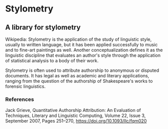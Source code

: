 # Stylometry
## A library for stylometry


Wikipedia: Stylometry is the application of the study of linguistic style, usually to written language, but it has been applied successfully to music and to fine-art paintings as well. Another conceptualization defines it as the linguistic discipline that evaluates an author's style through the application of statistical analysis to a body of their work.


Stylometry is often used to attribute authorship to anonymous or disputed documents. It has legal as well as academic and literary applications, ranging from the question of the authorship of Shakespeare's works to forensic linguistics.


### References

Jack Grieve, Quantitative Authorship Attribution: An Evaluation of Techniques, Literary and Linguistic Computing, Volume 22, Issue 3, September 2007, Pages 251–270, https://doi.org/10.1093/llc/fqm020
